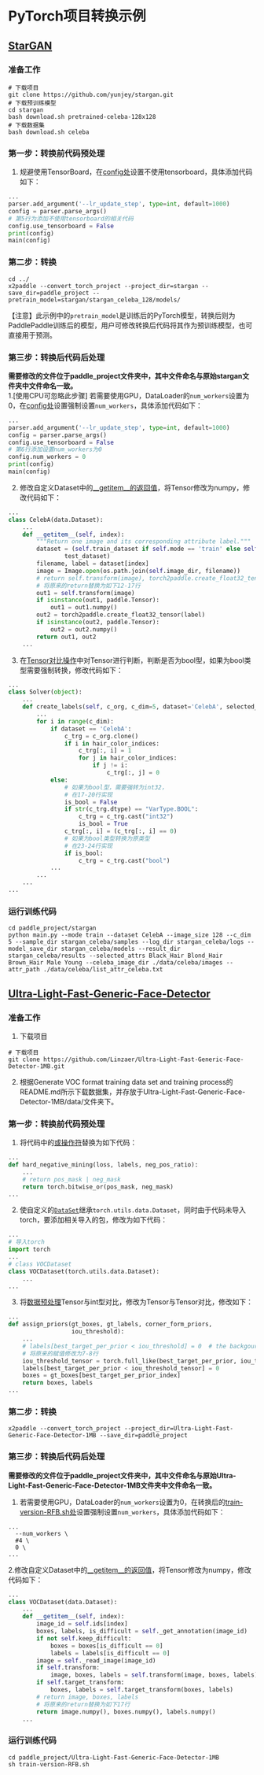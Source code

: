# PyTorch项目转换示例
## [StarGAN](https://github.com/yunjey/stargan)
### 准备工作
``` shell
# 下载项目
git clone https://github.com/yunjey/stargan.git
# 下载预训练模型
cd stargan
bash download.sh pretrained-celeba-128x128
# 下载数据集
bash download.sh celeba
```
### 第一步：转换前代码预处理
1. 规避使用TensorBoard，在[config处](https://github.com/yunjey/stargan/blob/master/main.py#L109)设置不使用tensorboard，具体添加代码如下：
``` python
...
parser.add_argument('--lr_update_step', type=int, default=1000)
config = parser.parse_args()
# 第5行为添加不使用tensorboard的相关代码
config.use_tensorboard = False
print(config)
main(config)
```
###  第二步：转换
``` shell
cd ../
x2paddle --convert_torch_project --project_dir=stargan --save_dir=paddle_project --pretrain_model=stargan/stargan_celeba_128/models/
```
【注意】此示例中的`pretrain_model`是训练后的PyTorch模型，转换后则为PaddlePaddle训练后的模型，用户可修改转换后代码将其作为预训练模型，也可直接用于预测。
### 第三步：转换后代码后处理
**需要修改的文件位于paddle_project文件夹中，其中文件命名与原始stargan文件夹中文件命名一致。**  
1.[使用CPU可忽略此步骤] 若需要使用GPU，DataLoader的`num_workers`设置为0，在[config处](https://github.com/SunAhong1993/stargan/blob/paddle/main.py#L116)设置强制设置`num_workers`，具体添加代码如下：
``` python
...
parser.add_argument('--lr_update_step', type=int, default=1000)
config = parser.parse_args()
config.use_tensorboard = False
# 第6行添加设置num_workers为0
config.num_workers = 0
print(config)
main(config)
```

2. 修改自定义Dataset中的[\_\_getitem\_\_的返回值](https://github.com/SunAhong1993/stargan/blob/paddle/data_loader.py#L63)，将Tensor修改为numpy，修改代码如下：
``` python
...
class CelebA(data.Dataset):
    ...
    def __getitem__(self, index):
        """Return one image and its corresponding attribute label."""
        dataset = (self.train_dataset if self.mode == 'train' else self.
                test_dataset)
        filename, label = dataset[index]
        image = Image.open(os.path.join(self.image_dir, filename))
        # return self.transform(image), torch2paddle.create_float32_tensor(label)
        # 将原来的return替换为如下12-17行
        out1 = self.transform(image)
        if isinstance(out1, paddle.Tensor):
            out1 = out1.numpy()
        out2 = torch2paddle.create_float32_tensor(label)
        if isinstance(out2, paddle.Tensor):
            out2 = out2.numpy()
        return out1, out2
    ...
```

3. 在[Tensor对比操作](https://github.com/SunAhong1993/stargan/blob/paddle/solver.py#L156)中对Tensor进行判断，判断是否为bool型，如果为bool类型需要强制转换，修改代码如下：
``` python
...
class Solver(object):
    ...
    def create_labels(self, c_org, c_dim=5, dataset='CelebA', selected_attrs=None):
        ...
        for i in range(c_dim):
            if dataset == 'CelebA':
                c_trg = c_org.clone()
                if i in hair_color_indices:  
                    c_trg[:, i] = 1
                    for j in hair_color_indices:
                        if j != i:
                            c_trg[:, j] = 0
            else:
                # 如果为bool型，需要强转为int32，
                # 在17-20行实现
                is_bool = False
                if str(c_trg.dtype) == "VarType.BOOL":
                    c_trg = c_trg.cast("int32")
                    is_bool = True
                c_trg[:, i] = (c_trg[:, i] == 0)
                # 如果为bool类型转换为原类型
                # 在23-24行实现
                if is_bool:
                    c_trg = c_trg.cast("bool")
            ...
        ...
    ...
...
```

### 运行训练代码
``` shell
cd paddle_project/stargan
python main.py --mode train --dataset CelebA --image_size 128 --c_dim 5 --sample_dir stargan_celeba/samples --log_dir stargan_celeba/logs --model_save_dir stargan_celeba/models --result_dir stargan_celeba/results --selected_attrs Black_Hair Blond_Hair Brown_Hair Male Young --celeba_image_dir ./data/celeba/images --attr_path ./data/celeba/list_attr_celeba.txt
```


## [Ultra-Light-Fast-Generic-Face-Detector](https://github.com/Linzaer/Ultra-Light-Fast-Generic-Face-Detector-1MB)

### 准备工作
1. 下载项目
``` shell
# 下载项目
git clone https://github.com/Linzaer/Ultra-Light-Fast-Generic-Face-Detector-1MB.git
```
2. 根据Generate VOC format training data set and training process的README.md所示下载数据集，并存放于Ultra-Light-Fast-Generic-Face-Detector-1MB/data/文件夹下。
### 第一步：转换前代码预处理
1. 将代码中的[或操作符](https://github.com/Linzaer/Ultra-Light-Fast-Generic-Face-Detector-1MB/blob/master/vision/utils/box_utils.py#L153)替换为如下代码：
``` python
...
def hard_negative_mining(loss, labels, neg_pos_ratio):
    ...
    # return pos_mask | neg_mask
    return torch.bitwise_or(pos_mask, neg_mask)
...
```

2. 使自定义的[`DataSet`](https://github.com/Linzaer/Ultra-Light-Fast-Generic-Face-Detector-1MB/blob/master/vision/datasets/voc_dataset.py#L10)继承`torch.utils.data.Dataset`，同时由于代码未导入torch，要添加相关导入的包，修改为如下代码：
``` python
...
# 导入torch
import torch
...
# class VOCDataset
class VOCDataset(torch.utils.data.Dataset):
    ...
...
```
3. 将[数据预处理](https://github.com/Linzaer/Ultra-Light-Fast-Generic-Face-Detector-1MB/blob/master/vision/utils/box_utils.py#L126)Tensor与int型对比，修改为Tensor与Tensor对比，修改如下：
``` python
...
def assign_priors(gt_boxes, gt_labels, corner_form_priors,
                  iou_threshold):
    ...
    # labels[best_target_per_prior < iou_threshold] = 0  # the backgournd id
    # 将原来的赋值修改为7-8行
    iou_threshold_tensor = torch.full_like(best_target_per_prior, iou_threshold)
    labels[best_target_per_prior < iou_threshold_tensor] = 0
    boxes = gt_boxes[best_target_per_prior_index]
    return boxes, labels
...
```

### 第二步：转换
```shell
x2paddle --convert_torch_project --project_dir=Ultra-Light-Fast-Generic-Face-Detector-1MB --save_dir=paddle_project
```
### 第三步：转换后代码后处理
**需要修改的文件位于paddle_project文件夹中，其中文件命名与原始Ultra-Light-Fast-Generic-Face-Detector-1MB文件夹中文件命名一致。**  
1. 若需要使用GPU，DataLoader的`num_workers`设置为0，在转换后的[train-version-RFB.sh处](https://github.com/SunAhong1993/Ultra-Light-Fast-Generic-Face-Detector-1MB/blob/paddle/train-version-RFB.sh#L27)设置强制设置`num_workers`，具体添加代码如下：
```shell
...
  --num_workers \
  #4 \
  0 \
...
```
2.修改自定义Dataset中的[\_\_getitem\_\_的返回值](https://github.com/SunAhong1993/Ultra-Light-Fast-Generic-Face-Detector-1MB/blob/paddle/vision/datasets/voc_dataset.py#L56)，将Tensor修改为numpy，修改代码如下：
``` python
...
class VOCDataset(data.Dataset):
    ...
    def __getitem__(self, index):
        image_id = self.ids[index]
        boxes, labels, is_difficult = self._get_annotation(image_id)
        if not self.keep_difficult:
            boxes = boxes[is_difficult == 0]
            labels = labels[is_difficult == 0]
        image = self._read_image(image_id)
        if self.transform:
            image, boxes, labels = self.transform(image, boxes, labels)
        if self.target_transform:
            boxes, labels = self.target_transform(boxes, labels)
        # return image, boxes, labels
        # 将原来的return替换为如下17行
        return image.numpy(), boxes.numpy(), labels.numpy()
    ...
```

### 运行训练代码
``` shell
cd paddle_project/Ultra-Light-Fast-Generic-Face-Detector-1MB
sh train-version-RFB.sh
```
